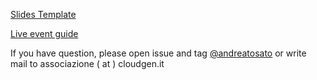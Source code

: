 [Slides Template](https://cloudgen.it/wp-content/uploads/2021/01/Codegen2021_Template.pptx)

[Live event guide](https://github.com/CloudGenVR/HowToMakeStreaming/blob/main/Teams-presenter.md)

If you have question, please open issue and tag [@andreatosato](https://github.com/andreatosato) or write mail to associazione ( at ) cloudgen.it
